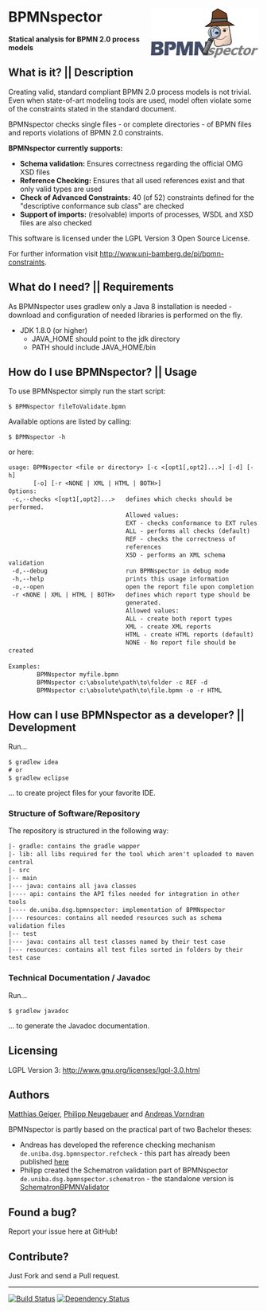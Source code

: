# BPMNspector <img align="right" src="src/main/resources/reporting/res/logo-h100.png" height="100" width="217"/>

**Statical analysis for BPMN 2.0 process models**

## What is it? || Description

Creating valid, standard compliant BPMN 2.0 process models is not trivial. Even when state-of-art modeling tools are used, model often violate some of the constraints stated in the standard document.

BPMNspector checks single files - or complete directories - of BPMN files and reports violations of BPMN 2.0 constraints.

**BPMNspector currently supports:**
- **Schema validation:** Ensures correctness regarding the official OMG XSD files
- **Reference Checking:** Ensures that all used references exist and that only valid types are used
- **Check of Advanced Constraints:** 40 (of 52) constraints defined for the "descriptive conformance sub class" are checked
- **Support of imports:** (resolvable) imports of processes, WSDL and XSD files are also checked

This software is licensed under the LGPL Version 3 Open Source License.

For further information visit http://www.uni-bamberg.de/pi/bpmn-constraints.

## What do I need? || Requirements 
As BPMNspector uses gradlew only a Java 8 installation is needed - download  and configuration of needed libraries is performed on the fly.

 - JDK 1.8.0 (or higher)
    - JAVA_HOME should point to the jdk directory
    - PATH should include JAVA_HOME/bin

  
## How do I use BPMNspector? || Usage

To use BPMNspector simply run the start script:

```
$ BPMNspector fileToValidate.bpmn
```

Available options are listed by calling:
```
$ BPMNspector -h
```

or here:

```
usage: BPMNspector <file or directory> [-c <[opt1[,opt2]...>] [-d] [-h]
       [-o] [-r <NONE | XML | HTML | BOTH>]
Options:
 -c,--checks <[opt1[,opt2]...>   defines which checks should be performed.
                                 Allowed values:
                                 EXT - checks conformance to EXT rules
                                 ALL - performs all checks (default)
                                 REF - checks the correctness of
                                 references
                                 XSD - performs an XML schema validation
 -d,--debug                      run BPMNspector in debug mode
 -h,--help                       prints this usage information
 -o,--open                       open the report file upon completion
 -r <NONE | XML | HTML | BOTH>   defines which report type should be
                                 generated.
                                 Allowed values:
                                 ALL - create both report types
                                 XML - create XML reports
                                 HTML - create HTML reports (default)
                                 NONE - No report file should be created

Examples:
		BPMNspector myfile.bpmn
		BPMNspector c:\absolute\path\to\folder -c REF -d
		BPMNspector c:\absolute\path\to\file.bpmn -o -r HTML
```

## How can I use BPMNspector as a developer? || Development

Run...
```
$ gradlew idea
# or
$ gradlew eclipse
```
... to create project files for your favorite IDE.

### Structure of Software/Repository

The repository is structured in the following way:

	|- gradle: contains the gradle wapper
	|- lib: all libs required for the tool which aren't uploaded to maven central
	|- src
	|-- main
	|--- java: contains all java classes
    |---- api: contains the API files needed for integration in other tools
	|---- de.uniba.dsg.bpmnspector: implementation of BPMNspector
	|--- resources: contains all needed resources such as schema validation files
	|-- test
	|--- java: contains all test classes named by their test case
	|--- resources: contains all test files sorted in folders by their test case

### Technical Documentation / Javadoc
Run...
```
$ gradlew javadoc
```
... to generate the Javadoc documentation.

## Licensing
LGPL Version 3: http://www.gnu.org/licenses/lgpl-3.0.html

## Authors
[Matthias Geiger](http://www.uni-bamberg.de/en/pi/team/geiger-matthias/), [Philipp Neugebauer](https://github.com/philippneugebauer) and [Andreas Vorndran](https://github.com/andy-x)

BPMNspector is partly based on the practical part of two Bachelor theses:
- Andreas has developed the reference checking mechanism ```de.uniba.dsg.bpmnspector.refcheck``` - this part has already been published [here](https://github.com/uniba-dsg/BPMN-Reference-Validator)
- Philipp created the Schematron validation part of BPMNspector ```de.uniba.dsg.bpmnspector.schematron``` - the standalone version is [SchematronBPMNValidator](https://github.com/philippneugebauer/SchematronBPMNValidator)

## Found a bug?
Report your issue here at GitHub!

## Contribute?
Just Fork and send a Pull request.

----
[![Build Status](https://travis-ci.org/uniba-dsg/BPMNspector.svg?branch=master)](https://travis-ci.org/uniba-dsg/BPMNspector) [![Dependency Status](https://www.versioneye.com/user/projects/54d48c473ca0840b190002f7/badge.svg?style=flat)](https://www.versioneye.com/user/projects/54d48c473ca0840b190002f7)
